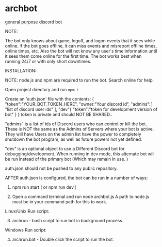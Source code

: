 # archbot
general purpose discord bot

NOTE:

The bot only knows about game, logoff, and logon events that it sees while online. If the bot goes offline, it can miss events and misreport offline times, online times, etc. Also the bot will not know any user's time information until it sees them come online for the first time. The bot works best when running 24/7 or with only short downtimes.

INSTALLATION:

NOTE: node.js and npm are required to run the bot. Search online for help.

Open project directory and run `npm i`

Create an 'auth.json' file with the contents: {
	"token":"YOUR_BOT_TOKEN_HERE",
	"owner:"Your discord id",
	"admins":[
		"list of discord user ids"
	],
	"dev"{
		"token":"token for development version of bot"
	}
}
token is private and should NOT BE SHARED..

"admins" is a list of ids of Discord users who can control or kill the bot.
These is NOT the same as the Admins of Servers where your bot is active. They will have
Users on the admin list have the power to completely shutdown the bot program,
as well as future powers not yet defined.

"dev" is an optional object to use a Different Discord bot for debugging/development.
When running in dev mode, this alternate bot will be run instead of the primary bot
(Which may remain in use. )

auth.json should not be pushed to any public repository.

AFTER auth.json is configured, the bot can be run in a number of ways:

1) npm run start ( or npm run dev )

2) Open a command terminal and run node archbot.js A path to node.js must be in your command path for this to work.


Linux/Unix Run script:

3) archrun - bash script to run bot in background process.

Windows Run script:

4) archrun.bat - Double click the script to run the bot.